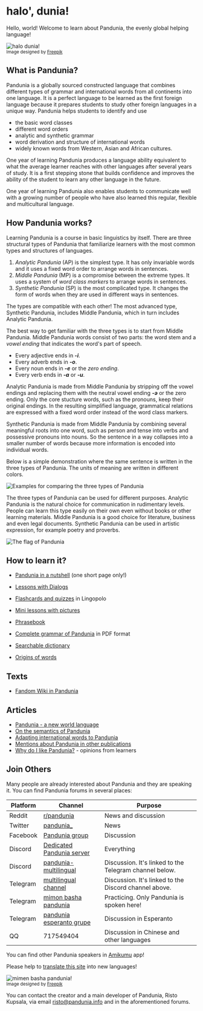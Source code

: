 # halo', dunia!

Hello, world!
Welcome to learn about Pandunia, the evenly global helping language!

![](http://www.pandunia.info/grafe/halo_dunia.png "halo dunia!")  
<small>Image designed by [Freepik](http://www.freepik.com)</small>

## What is Pandunia?

Pandunia is a globally sourced constructed language
that combines different types of grammar and international words from all continents into one language.
It is a perfect language to be learned as the first foreign language because it prepares students to study other foreign languages in a unique way.
Pandunia helps students to identify and use

- the basic word classes
- different word orders
- analytic and synthetic grammar
- word derivation and structure of international words
- widely known words from Western, Asian and African cultures.

One year of learning Pandunia produces a language ability equivalent to what the average learner reaches with other languages after several years of study.
It is a first stepping stone that builds confidence and improves the ability of the student to learn any other language in the future.

One year of learning Pandunia also enables students to communicate well with a growing number of people
who have also learned this regular, flexible and multicultural language.

## How Pandunia works?

Learning Pandunia is a course in basic linguistics by itself.
There are three structural types of Pandunia
that familiarize learners with the most common types and structures of languages.

1. *Analytic Pandunia* (AP) is the simplest type.
   It has only invariable words and it uses a fixed word order to arrange words in sentences.
2. *Middle Pandunia* (MP) is a compromise between the extreme types.
   It uses a system of *word class markers* to arrange words in sentences.
3. *Synthetic Pandunia* (SP) is the most complicated type.
   It changes the form of words when they are used in different ways in sentences.

The types are compatible with each other!
The most advanced type, Synthetic Pandunia, includes Middle Pandunia, which in turn includes Analytic Pandunia.

The best way to get familiar with the three types is to start from Middle Pandunia.
Middle Pandunia words consist of two parts:
the word stem and a *vowel ending* that indicates the word's part of speech.

- Every adjective ends in ***-i***.
- Every adverb ends in ***-o***.
- Every noun ends in ***-e*** or the *zero ending*.
- Every verb ends in ***-a*** or ***-u***.

Analytic Pandunia is made from Middle Pandunia by stripping off the vowel endings
and replacing them with the neutral vowel ending ***-ə*** or the zero ending.
Only the core stucture words, such as the pronouns, keep their original endings.
In the resulting simplified language, grammatical relations are expressed with a fixed word order instead of the word class markers.

Synthetic Pandunia is made from Middle Pandunia by combining several meaningful roots into one word,
such as person and tense into verbs and possessive pronouns into nouns.
So the sentence in a way collapses into a smaller number of words
because more information is encoded into individual words.

Below is a simple demonstration where the same sentence is written in the three types of Pandunia.
The units of meaning are written in different colors.

![](http://www.pandunia.info/grafe/pandunia3.png "Examples for comparing the three types of Pandunia")

The three types of Pandunia can be used for different purposes.
Analytic Pandunia is the natural choice for communication in rudimentary levels.
People can learn this type easily on their own even without books or other learning materials.
Middle Pandunia is a good choice for literature, business and even legal documents.
Synthetic Pandunia can be used in artistic expression, for example poetry and proverbs.

![](http://www.pandunia.info/bandir/bandir.png "The flag of Pandunia")

## How to learn it?

- [Pandunia in a nutshell](003_baze.md) (one short page only!)
- [Lessons with Dialogs](201_shula.md)
- [Flashcards and quizzes](https://lingopolo.org/pandunia/) in Lingopolo
- [Mini lessons with pictures](http://www.pandunia.info/pandunia/mini_shula.html)
- [Phrasebook](200_baze_jumla.md)
- [Complete grammar of Pandunia](pan.pdf) in PDF format

- [Searchable dictionary](tiddly.html)
- [Origins of words](leksaslia.md)


## Texts

- [Fandom Wiki in Pandunia](https://pandunia.fandom.com/)

## Articles

- [Pandunia - a new world language](001_dunia_basha.md)
- [On the semantics of Pandunia](120_mana_sistem.md)
- [Adapting international words to Pandunia](403_loga_hapu.md)
- [Mentions about Pandunia in other publications](makal_tema_pandunia.md)
- [Why do I like Pandunia?](http://www.pandunia.info/makal/Why_do_I_like_Pandunia.pdf) - opinions from learners

## Join Others

Many people are already interested about Pandunia and they are speaking it.
You can find Pandunia forums in several places:

| Platform | Channel | Purpose |
|----------|---------|---------|
| Reddit   | [r/pandunia](https://www.reddit.com/r/pandunia/) | News and discussion |
| Twitter  | [pandunia_](https://twitter.com/pandunia_) | News |
| Facebook | [Pandunia group](http://www.facebook.com/groups/pandunia) | Discussion |
| Discord  | [Dedicated Pandunia server](https://discord.gg/aXDk9fbk58) | Everything |
| Discord  | [pandunia-multilingual](https://discord.gg/FWavWeG) | Discussion. It's linked to the Telegram channel below. |
| Telegram | [multilingual channel](https://t.me/joinchat/AAAAAEPVsifmS6xRLAlxVA) | Discussion. It's linked to the Discord channel above. |
| Telegram | [mimon basha pandunia](https://t.me/joinchat/AAAAAENlKqzlMtGkrmf5rg) | Practicing. Only Pandunia is spoken here! |
| Telegram | [pandunia esperanto grupe](https://pandunia.telegramo.org/) | Discussion in Esperanto |
| QQ       | 717549404 | Discussion in Chinese and other languages |

You can find other Pandunia speakers in [Amikumu](https://amikumu.com/) app!

Please help to [translate this site](tarja_netoloke.md) into new languages!

![](http://www.pandunia.info/grafe/mome_loga_pandunia.png "mimen basha pandunia!")  
<small>Image designed by [Freepik](http://www.freepik.com)</small>

You can contact the creator and a main developer of Pandunia, Risto Kupsala, via email
[risto@pandunia.info](mailto:risto@pandunia.info) and in the aforementioned forums.


